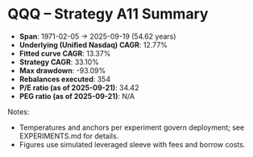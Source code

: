 # QQQ – Strategy A11 Summary

- **Span**: 1971-02-05 → 2025-09-19 (54.62 years)
- **Underlying (Unified Nasdaq) CAGR**: 12.77%
- **Fitted curve CAGR**: 13.37%
- **Strategy CAGR**: 33.10%
- **Max drawdown**: -93.09%
- **Rebalances executed**: 354
- **P/E ratio (as of 2025-09-21)**: 34.42
- **PEG ratio (as of 2025-09-21)**: N/A

Notes:

- Temperatures and anchors per experiment govern deployment; see EXPERIMENTS.md for details.
- Figures use simulated leveraged sleeve with fees and borrow costs.

